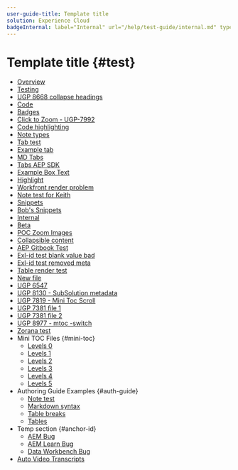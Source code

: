 ```yaml
---
user-guide-title: Template title
solution: Experience Cloud
badgeInternal: label="Internal" url="/help/test-guide/internal.md" type="Informative" tooltip="Go to Internal overview"
---
```


# Template title {#test}

+ [Overview](toc-overview.md)
+ [Testing](2-4-5.md)
+ [UGP 8668 collapse headings](ugp-8668.md)
+ [Code](code.md)
+ [Badges](badge.md)
+ [Click to Zoom - UGP-7992](click-to-zoom.md)
+ [Code highlighting](code-highlighting.md)
+ [Note types](note-types.md)
+ [Tab test](tabs.md)
+ [Example tab](example-tab.md)
+ [MD Tabs](mdtabs.md)
+ [Tabs AEP SDK](tabs-aep-sdk.md)
+ [Example Box Text](example-boxtext.md)
+ [Highlight](highlight.md)
+ [Workfront render problem](workfront-render-problem.md)
+ [Note test for Keith](note-test.md)
+ [Snippets](snippets.md)
+ [Bob's Snippets](snippets-bob.md)
+ [Internal](internal.md)
+ [Beta](beta.md)
+ [POC Zoom Images](poc-zoom-images.md)
+ [Collapsible content](collapsible-content.md)
+ [AEP Gitbook Test](gitbook.md)
+ [Exl-id test blank value bad](exlid-test-blank.md)
+ [Exl-id test removed meta](exlid-test-none.md)
+ [Table render test](table-render-test.md)
+ [New file](newfile.md)
+ [UGP 6547](ugp-6547.md)
+ [UGP 8130 - SubSolution metadata](ugp-8130-subsolution.md)
+ [UGP 7819 - Mini Toc Scroll](ugp-7819.md)
+ [UGP 7381 file 1](ugp-7381-commerce-admin-b2b-install.md)
+ [UGP 7381 file 2](ugp-7381-commerce-merchant-install.md)
+ [UGP 8977 - mtoc -switch](ugp-8977-mtoc-switch.md)
+ [Zorana test](zorana-test.md)
+ Mini TOC Files {#mini-toc}
  + [Levels 0](exl-testing-0.md)
  + [Levels 1](exl-testing-1.md)
  + [Levels 2](exl-testing-2.md)
  + [Levels 3](exl-testing-3.md)
  + [Levels 4](exl-testing-4.md)
  + [Levels 5](exl-testing-5.md)
+ Authoring Guide Examples {#auth-guide}
  + [Note test](authoring-guide/note-test.md)
  + [Markdown syntax](authoring-guide/syntax-style-guide.md)
  + [Table breaks](authoring-guide/table-breaks.md)
  + [Tables](authoring-guide/tables.md)
+ Temp section {#anchor-id}
  + [AEM Bug](aembug.md)
  + [AEM Learn Bug](aemlearnbug.md)
  + [Data Workbench Bug](dwbbug.md)
+ [Auto Video Transcripts](video-transcript-basic.md)

<!--


Articles must be added to this TOC file in order to render.

Use this list format to specify links to articles and section headings that expand and collapse in the left rail of the user guide.

An article link CANNOT be used as a section heading.
-->
